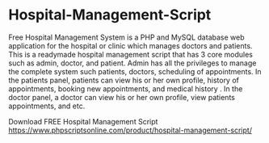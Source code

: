 # Hospital-Management-Script
Free Hospital Management System is a PHP and MySQL database web application for the hospital or clinic which manages doctors and patients. This is a readymade hospital management script that has 3 core modules such as admin, doctor, and patient. Admin has all the privileges to manage the complete system such patients, doctors, scheduling of appointments. In the patients panel, patients can view his or her own profile, history of appointments, booking new appointments, and medical history . In the doctor panel, a doctor can view his or her own profile, view patients appointments, and etc.

Download FREE Hospital Management Script
https://www.phpscriptsonline.com/product/hospital-management-script/
